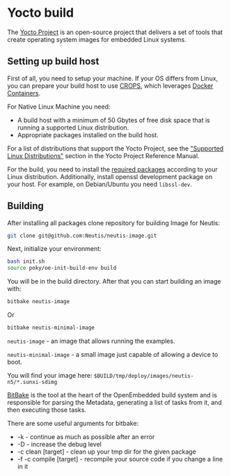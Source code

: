 # Yocto build

The [Yocto Project](https://wiki.yoctoproject.org/wiki/Main_Page) is an open-source project that delivers a set of tools that create operating system images for embedded Linux systems.

## Setting up build host

First of all, you need to setup your machine. If your OS differs from Linux, you can prepare your build host to use [CROPS](https://git.yoctoproject.org/cgit/cgit.cgi/crops/about/), which leverages [Docker Containers](https://www.docker.com/).

For Native Linux Machine you need:

* A build host with a minimum of 50 Gbytes of free disk space that is running a supported Linux distribution.
* Appropriate packages installed on the build host.

For a list of distributions that support the Yocto Project, see the ["Supported Linux Distributions"](http://www.yoctoproject.org/docs/2.4/ref-manual/ref-manual.html#detailed-supported-distros) section in the Yocto Project Reference Manual.

For the build, you need to install the [required packages](https://www.yoctoproject.org/docs/2.4/yocto-project-qs/yocto-project-qs.html#packages)
according to your Linux distribution. Additionally, install openssl development package on your host.
For example, on Debian/Ubuntu you need ```libssl-dev```.

## Building

After installing all packages clone repository for building Image for Neutis:

``` bash
git clone git@github.com:Neutis/neutis-image.git
```

Next, initialize your environment:

``` bash
bash init.sh
source poky/oe-init-build-env build
```

You will be in the build directory. After that you can start building an image with:

``` bash
bitbake neutis-image
```

Or

``` bash
bitbake neutis-minimal-image
```

`neutis-image` - an image that allows running the examples.

`neutis-minimal-image` - a small image just capable of allowing a device to boot.

You will find your image here:
`$BUILD/tmp/deploy/images/neutis-n5/*.sunxi-sdimg`

[BitBake](https://www.yoctoproject.org/docs/2.4/bitbake-user-manual/bitbake-user-manual.html#bitbake-user-manual) is the tool at the heart of the OpenEmbedded build system and is responsible for parsing the Metadata, generating a list of tasks from it, and then executing those tasks.

There are some useful arguments for bitbake:

* -k - continue as much as possible after an error
* -D - increase the debug level
* -c clean [target] - clean up your tmp dir for the given package
* -f -c compile [target] - recompile your source code if you change a line in it
